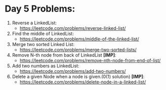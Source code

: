 # Day 5 Problems:

1. Reverse a LinkedList:
   - https://leetcode.com/problems/reverse-linked-list/
2. Find the middle of LinkedList:
   - https://leetcode.com/problems/middle-of-the-linked-list/
3. Merge two sorted Linked List:
   - https://leetcode.com/problems/merge-two-sorted-lists/
4. Remove N-th node from back of LinkedList **[IMP]**:
   - https://leetcode.com/problems/remove-nth-node-from-end-of-list/
5. Add two numbers as LinkedList:
   - https://leetcode.com/problems/add-two-numbers/
6. Delete a given Node when a node is given.(0(1) solution) **[IMP]**:
   - https://leetcode.com/problems/delete-node-in-a-linked-list/